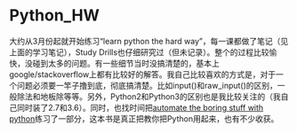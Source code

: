 # Python_HW

  大约从3月份起就开始练习“learn python the hard way”，每一课都做了笔记（见上面的学习笔记），Study Drills也仔细研究过（但未记录）。整个的过程比较愉快，没碰到太多的问题。有一些细节当时没搞清楚的，基本上google/stackoverflow上都有比较好的解答。我自己比较喜欢的方式是，对于一个问题必须要一竿子撸到底，彻底搞清楚。比如input()和raw_input()的区别，一般除法和地板除等等。另外，Python2和Python3的区别也是我比较关注的（我自己同时装了2.7和3.6）。同时，也找时间把[automate the boring stuff with python](https://automatetheboringstuff.com)练习了一部分，这本书是真正把教你把Python用起来，也有不少收获。
